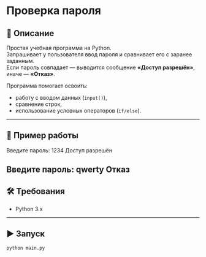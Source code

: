 # Проверка пароля

## 📌 Описание
Простая учебная программа на Python.  
Запрашивает у пользователя ввод пароля и сравнивает его с заранее заданным.  
Если пароль совпадает — выводится сообщение **«Доступ разрешён»**, иначе — **«Отказ»**.  

Программа помогает освоить:
- работу с вводом данных (`input()`),
- сравнение строк,
- использование условных операторов (`if/else`).

---

## 🚀 Пример работы
Введите пароль: 1234
Доступ разрешён

Введите пароль: qwerty
Отказ
---

## 🛠 Требования
- Python 3.x

---

## ▶️ Запуск
```bash
python main.py

